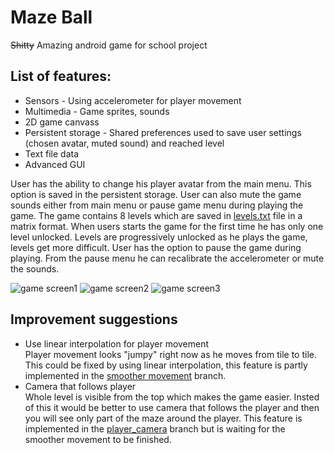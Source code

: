 # Maze Ball
~~Shitty~~ Amazing android game for school project 
## List of features:
* Sensors - Using accelerometer for player movement
* Multimedia - Game sprites, sounds
* 2D game canvass
* Persistent storage - Shared preferences used to save user settings (chosen avatar, muted sound) and reached level
* Text file data
* Advanced GUI  
  
User has the ability to change his player avatar from the main menu. This option is saved in the persistent storage. User can also mute the game sounds either from main menu or pause game menu during playing the game. The game contains 8 levels which are saved in [levels.txt](https://github.com/ImTheBadWolf/MazeRunner/blob/player_camera/app/src/main/assets/levels.txt) file in a matrix format. When users starts the game for the first time he has only one level unlocked. Levels are progressively unlocked as he plays the game, levels get more difficult. User has the option to pause the game during playing. From the pause menu he can recalibrate the accelerometer or mute the sounds.
      

![game screen1](https://github.com/ImTheBadWolf/MazeRunner/blob/master/odovzdanie/sc1.jpg)
![game screen2](https://github.com/ImTheBadWolf/MazeRunner/blob/master/odovzdanie/sc2.jpg)
![game screen3](https://github.com/ImTheBadWolf/MazeRunner/blob/master/odovzdanie/sc3.jpg)

## Improvement suggestions
* Use linear interpolation for player movement  
Player movement looks "jumpy" right now as he moves from tile to tile. This could be fixed by using linear interpolation, this feature is partly implemented in the [smoother movement](https://github.com/ImTheBadWolf/MazeRunner/tree/smoother_movement) branch.  
* Camera that follows player  
Whole level is visible from the top which makes the game easier. Insted of this it would be better to use camera that follows the player and then you will see only part of the maze around the player. This feature is implemented in the [player_camera](https://github.com/ImTheBadWolf/MazeRunner/tree/player_camera) branch but is waiting for the smoother movement to be finished. 